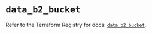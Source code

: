 # `data_b2_bucket`

Refer to the Terraform Registry for docs: [`data_b2_bucket`](https://registry.terraform.io/providers/backblaze/b2/0.10.0/docs/data-sources/bucket).
